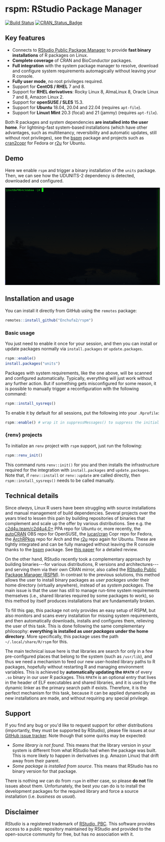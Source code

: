 # rspm: RStudio Package Manager

<!-- badges: start -->
[![Build Status](https://github.com/Enchufa2/rspm/workflows/build/badge.svg)](https://github.com/Enchufa2/rspm/actions)
[![CRAN\_Status\_Badge](https://www.r-pkg.org/badges/version/rspm)](https://cran.r-project.org/package=rspm)
<!-- badges: end -->

## Key features

- Connects to [RStudio Public Package Manager](https://packagemanager.rstudio.com/)
  to provide **fast binary installations** of R packages on Linux.
- **Complete coverage** of CRAN and BioConductor packages. 
- **Full integration** with the system package manager to resolve, download and
  configure system requirements automagically without leaving your R console.
- **Fully user mode**, no root privileges required.
- Support for **CentOS / RHEL** 7 and 8.
- Support for **RHEL derivatives**:
  Rocky Linux 8, AlmaLinux 8, Oracle Linux 7 and 8, Amazon Linux 2.
- Support for **openSUSE / SLES** 15.3.
- Support for **Ubuntu** 18.04, 20.04 and 22.04 (requires `apt-file`).
- Support for **Linuxt Mint** 20.3 (focal) and 21 (jammy) (requires `apt-file`).

Both R packages and system dependencies **are installed into the user home**.
For lightning-fast system-based installations (which have other advantages,
such as multitenancy, reversibility and automatic updates, still without root
privileges), see the [bspm](https://enchufa2.github.io/bspm/) package and
projects such as [cran2copr](https://github.com/Enchufa2/cran2copr) for Fedora
or [r2u](https://github.com/eddelbuettel/r2u) for Ubuntu.

## Demo

Here we enable `rspm` and trigger a binary installation of the `units` package.
Then, we can see how the UDUNITS-2 dependency is detected, downloaded and
configured.

![](https://github.com/Enchufa2/rspm/blob/main/docs/assets/rspm_units.gif?raw=true)

## Installation and usage

You can install it directly from GitHub using the `remotes` package:

```r
remotes::install_github("Enchufa2/rspm")
```

### Basic usage

You just need to enable it once for your session, and then you can install or
update packages normally via `install.packages` or `update.packages`.

```r
rspm::enable()
install.packages("units")
```

Packages with system requirements, like the one above, will be scanned and
configured automatically. Typically, everything will just work without any
further action. But if something gets misconfigured for some reason, it is
possible to manually trigger a reconfiguration with the following command:

```r
rspm::install_sysreqs()
```

To enable it by default for all sessions, put the following into your `.Rprofile`:

```r
rspm::enable() # wrap it in suppressMessages() to suppress the initial message
```

### {renv} projects

To initialize an `renv` project with `rspm` support, just run the following:

```r
rspm::renv_init()
```

This command runs `renv::init()` for you and then installs the infrastructure
required for the integration with `install.packages` and `update.packages`.
Note that, if `renv::install` or `renv::update` are called directly, then
`rspm::install_sysreqs()` needs to be called manually.

## Technical details

Since _always_, Linux R users have been struggling with source installations and
manual management of build dependencies. Several projects over the years tried
to lessen this pain by building repositories of binaries that complement and
scale up the offer by various distributions. See e.g. the
[c2d4u.team/c2d4u4.0+](https://launchpad.net/~c2d4u.team/+archive/ubuntu/c2d4u4.0+)
PPA repo for Ubuntu or, more recently, the
[autoCRAN](https://build.opensuse.org/project/show/devel:languages:R:autoCRAN)
OBS repo for OpenSUSE, the 
[iucar/cran](https://copr.fedorainfracloud.org/coprs/iucar/cran/) Copr repo for
Fedora, the [ArchRPkgs](https://github.com/dvdesolve/ArchRPkgs) repo for Arch
and the [r2u](https://github.com/eddelbuettel/r2u) repo again for Ubuntu.
These are tightly integrated and can be fully managed without leaving the R
console thanks to the [bspm](https://enchufa2.github.io/bspm/) package.
See [this paper](https://arxiv.org/abs/2103.08069) for a detailed review.

On the other hand, RStudio recently took a complementary approach by building
binaries---for various distributions, R versions and architectures---and serving
them via their own CRAN mirror, also called the
[RStudio Public Package Manager (RSPM)](https://packagemanager.rstudio.com/).
In contrast to the previous solutions, this method allows the user to install
binary packages as _user packages_ under their home directory (virtually
anywhere), instead of as _system packages_. The main issue is that the user has
still to manage run-time system requirements themselves (i.e., shared libraries
required by some packages to work), so this method by itself produces
installations that are fundamentally broken.

To fill this gap, this package not only provides an easy setup of RSPM, but also
monitors and scans every installation for missing system requirements, and then
automatically downloads, installs and configures them, relieving the user of
this task. This is done following the same complementary philosophy:
**everything is installed as _user packages_ under the home directory**. More
specifically, this package uses the path `~/.local/share/R/rspm` for this.

The main technical issue here is that libraries are search for only in a few
pre-configured places that belong to the system (such as `/usr/lib`), and thus
we need a mechanism to feed our new user-hosted library paths to R packages,
hopefully without restarting R and managing environment variables. This is
achieved by **automatically updating the `RPATH`** of every `.so` binary in our
user R packages. This `RPATH` is an optional entry that lives in the header
of ELF executables and shared libraries, and it is used by the dynamic linker
as the primary search path if exists. Therefore, it is the perfect mechanism
for this task, because it can be applied dynamically as new installations are
made, and without requiring any special privilege.

## Support

If you find any bug or you'd like to request support for other distributions
(importantly, they must be supported by RStudio), please file issues at our
[GitHub issue tracker](https://github.com/Enchufa2/rspm/issues).
Note though that some quirks may be expected:

- _Some library is not found_. This means that the library version in your
  system is different from what RStudio had when the package was built. This is
  more likely to happen in derivatives (e.g. Amazon Linux) that drift away from
  their parent.
- _Some package is installed from source_. This means that RStudio has no
  binary version for that package.

There is nothing _we_ can do from `rspm` in either case, so please **do not**
file issues about them. Unfortunately, the best _you_ can do is to install the
development packages for the required library and force a source installation
(i.e. _business as usual_).

## Disclaimer

_RStudio_ is a registered trademark of [RStudio, PBC](https://www.rstudio.com/).
This software provides access to a public repository maintained by RStudio and
provided to the open-source community for free, but has no association with it.

